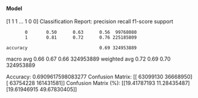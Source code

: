 #### Model
[1 1 1 ... 1 0 0]
Classification Report:
              precision    recall  f1-score   support

           0       0.50      0.63      0.56  99768080
           1       0.81      0.72      0.76 225185809

    accuracy                           0.69 324953889
   macro avg       0.66      0.67      0.66 324953889
weighted avg       0.72      0.69      0.70 324953889

Accuracy: 0.6909617598083277
Confusion Matrix:
[[ 63099130  36668950]
 [ 63754228 161431581]]
Confusion Matrix (%):
[[19.41787193 11.28435487]
 [19.61946915 49.67830405]]

